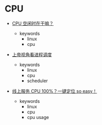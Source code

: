 CPU
====

- [CPU 空闲时在干嘛？](https://mp.weixin.qq.com/s/FajNjSaxeaYZClunmtRDMg)
  - keywords
    - linux
    - cpu

- [上帝视角看进程调度](https://mp.weixin.qq.com/s/zzGcNr59AJ3bqI9GF9xMqA)    
  - keywords
    - linux
    - cpu
    - scheduler

- [线上服务 CPU 100%？一键定位 so easy！](https://mp.weixin.qq.com/s/gBekup4kInaum1R28Qgvrg)    
  - keywords
    - linux
    - cpu
    - cpu usage